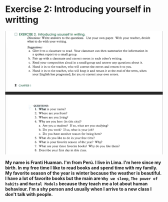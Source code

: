 # Exercise 2: Introducing yourself in writting

![Image](images/exercise2.png)

**My name is Franti Huaman. I'm from Perú. I live in Lima. I'm here since my birth. In my free time I like to read books and spend time with my family. My favorite season of the year is winter because the weather is beautiful. I have a lot of favorite books but the main are `Why we sleep`, `The power of habits` and `Mental Models` because they teach me a lot about human behaviour. I'm a shy person and usually when I arrive to a new class I don't talk with people.**